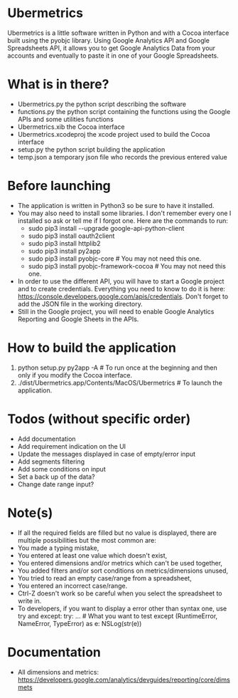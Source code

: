 # Ubermetrics

Ubermetrics is a little software written in Python and with a Cocoa interface built using the pyobjc library.
Using Google Analytics API and Google Spreadsheets API, it allows you to get Google Analytics Data from your accounts
and eventually to paste it in one of your Google Spreadsheets.

# What is in there?
* Ubermetrics.py the python script describing the software
* functions.py the python script containing the functions using the Google APIs and some utilities functions
* Ubermetrics.xib the Cocoa interface
* Ubermetrics.xcodeproj the xcode project used to build the Cocoa interface
* setup.py the python script building the application
* temp.json a temporary json file who records the previous entered value

# Before launching
* The application is written in Python3 so be sure to have it installed.
* You may also need to install some libraries. I don't remember every one I installed so ask or tell me if I forgot one.
Here are the commands to run:
  * sudo pip3 install --upgrade google-api-python-client
  * sudo pip3 install oauth2client
  * sudo pip3 install httplib2
  * sudo pip3 install py2app
  * sudo pip3 install pyobjc-core # You may not need this one.
  * sudo pip3 install pyobjc-framework-cocoa # You may not need this one.
* In order to use the different API, you will have to start a Google project and to create credentials.
  Everything you need to know to do it is here: https://console.developers.google.com/apis/credentials.
  Don't forget to add the JSON file in the working directory.
* Still in the Google project, you will need to enable Google Analytics Reporting and Google Sheets in the APIs.

# How to build the application
1. python setup.py py2app -A # To run once at the beginning and then only if you modify the Cocoa interface.
2. ./dist/Ubermetrics.app/Contents/MacOS/Ubermetrics # To launch the application.

# Todos (without specific order)
* Add documentation
* Add requirement indication on the UI
* Update the messages displayed in case of empty/error input
* Add segments filtering
* Add some conditions on input
* Set a back up of the data?
* Change date range input?

# Note(s)
* If all the required fields are filled but no value is displayed, there are multiple possibilities but the most common are:
 * You made a typing mistake,
 * You entered at least one value which doesn't exist,
 * You entered dimensions and/or metrics which can't be used together,
 * You added filters and/or sort conditions on metrics/dimensions unused,
 * You tried to read an empty case/range from a spreadsheet,
 * You entered an incorrect case/range.
* Ctrl-Z doesn't work so be careful when you select the spreadsheet to write in.
* To developers, if you want to display a error other than syntax one, use try and except:
  try:
      ... # What you want to test
  except (RuntimeError, NameError, TypeError) as e:
      NSLog(str(e))


# Documentation
* All dimensions and metrics: https://developers.google.com/analytics/devguides/reporting/core/dimsmets
